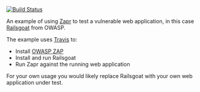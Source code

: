 [![Build
Status](https://travis-ci.org/garethr/zapr.svg)](https://travis-ci.org/garethr/zapr)

An example of using [Zapr](https://github.com/garethr/zapr) to test a
vulnerable web application, in this case
[Railsgoat](https://github.com/OWASP/railsgoat) from OWASP.

The example uses [Travis](https://travis-ci.org/garethr/zapr-example)
to:

* Install [OWASP
  ZAP](https://www.owasp.org/index.php/OWASP_Zed_Attack_Proxy_Project)
* Install and run Railsgoat
* Run Zapr against the running web application

For your own usage you would likely replace Railsgoat with your own web
application under test.
